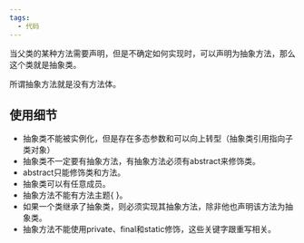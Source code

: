 ```yaml
---
tags:
  - 代码
---
```

当父类的某种方法需要声明，但是不确定如何实现时，可以声明为抽象方法，那么这个类就是抽象类。

所谓抽象方法就是没有方法体。

## 使用细节

- 抽象类不能被实例化，但是存在多态参数和可以向上转型（抽象类引用指向子类对象）
- 抽象类不一定要有抽象方法，有抽象方法必须有abstract来修饰类。
- abstract只能修饰类和方法。
- 抽象类可以有任意成员。
- 抽象方法不能有方法主题{ }。
- 如果一个类继承了抽象类，则必须实现其抽象方法，除非他也声明该方法为抽象类。
- 抽象方法不能使用private、final和static修饰，这些关键字跟重写相关。